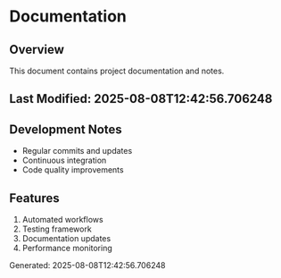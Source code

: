 # Documentation

## Overview
This document contains project documentation and notes.

## Last Modified: 2025-08-08T12:42:56.706248

## Development Notes
- Regular commits and updates
- Continuous integration
- Code quality improvements

## Features
1. Automated workflows
2. Testing framework
3. Documentation updates
4. Performance monitoring

Generated: 2025-08-08T12:42:56.706248
